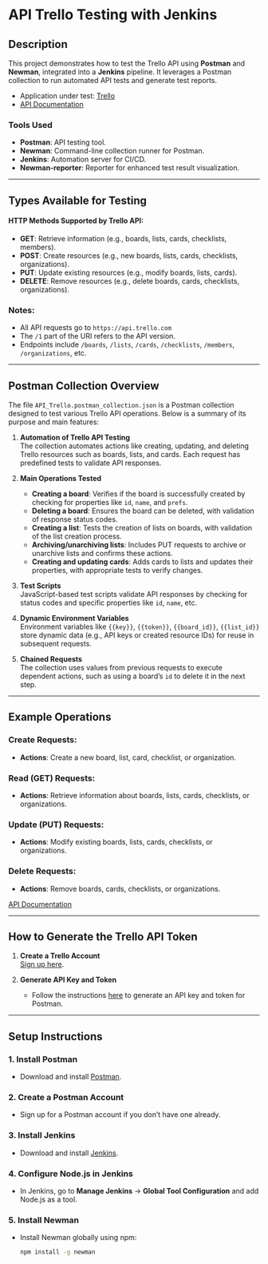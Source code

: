# API Trello Testing with Jenkins

## Description

This project demonstrates how to test the Trello API using **Postman** and **Newman**, integrated into a **Jenkins** pipeline. It leverages a Postman collection to run automated API tests and generate test reports.

- Application under test: [Trello](https://trello.com/)
- [API Documentation](https://developer.atlassian.com/cloud/trello/rest/api-group-actions/#api-group-actions)

### Tools Used
- **Postman**: API testing tool.
- **Newman**: Command-line collection runner for Postman.
- **Jenkins**: Automation server for CI/CD.
- **Newman-reporter**: Reporter for enhanced test result visualization.

---

## Types Available for Testing

#### HTTP Methods Supported by Trello API:
- **GET**: Retrieve information (e.g., boards, lists, cards, checklists, members).
- **POST**: Create resources (e.g., new boards, lists, cards, checklists, organizations).
- **PUT**: Update existing resources (e.g., modify boards, lists, cards).
- **DELETE**: Remove resources (e.g., delete boards, cards, checklists, organizations).

### Notes:
- All API requests go to `https://api.trello.com`
- The `/1` part of the URI refers to the API version.
- Endpoints include `/boards`, `/lists`, `/cards`, `/checklists`, `/members`, `/organizations`, etc.

---

## Postman Collection Overview

The file `API_Trello.postman_collection.json` is a Postman collection designed to test various Trello API operations. Below is a summary of its purpose and main features:

1. **Automation of Trello API Testing**  
   The collection automates actions like creating, updating, and deleting Trello resources such as boards, lists, and cards. Each request has predefined tests to validate API responses.

2. **Main Operations Tested**
    - **Creating a board**: Verifies if the board is successfully created by checking for properties like `id`, `name`, and `prefs`.
    - **Deleting a board**: Ensures the board can be deleted, with validation of response status codes.
    - **Creating a list**: Tests the creation of lists on boards, with validation of the list creation process.
    - **Archiving/unarchiving lists**: Includes PUT requests to archive or unarchive lists and confirms these actions.
    - **Creating and updating cards**: Adds cards to lists and updates their properties, with appropriate tests to verify changes.

3. **Test Scripts**  
   JavaScript-based test scripts validate API responses by checking for status codes and specific properties like `id`, `name`, etc.

4. **Dynamic Environment Variables**  
   Environment variables like `{{key}}`, `{{token}}`, `{{board_id}}`, `{{list_id}}` store dynamic data (e.g., API keys or created resource IDs) for reuse in subsequent requests.

5. **Chained Requests**  
   The collection uses values from previous requests to execute dependent actions, such as using a board’s `id` to delete it in the next step.

---

## Example Operations

### Create Requests:
- **Actions**: Create a new board, list, card, checklist, or organization.

### Read (GET) Requests:
- **Actions**: Retrieve information about boards, lists, cards, checklists, or organizations.

### Update (PUT) Requests:
- **Actions**: Modify existing boards, lists, cards, checklists, or organizations.

### Delete Requests:
- **Actions**: Remove boards, cards, checklists, or organizations.

[API Documentation](https://developer.atlassian.com/cloud/trello/rest/api-group-actions/#api-group-actions)

---

## How to Generate the Trello API Token

1. **Create a Trello Account**  
   [Sign up here](https://trello.com/signup).

2. **Generate API Key and Token**  
   - Follow the instructions [here](https://developer.atlassian.com/cloud/trello/guides/power-ups/managing-power-ups/) to generate an API key and token for Postman.

---

## Setup Instructions

### 1. Install Postman
- Download and install [Postman](https://www.postman.com/).

### 2. Create a Postman Account
- Sign up for a Postman account if you don’t have one already.

### 3. Install Jenkins
- Download and install [Jenkins](https://www.jenkins.io/).

### 4. Configure Node.js in Jenkins
- In Jenkins, go to **Manage Jenkins** -> **Global Tool Configuration** and add Node.js as a tool.

### 5. Install Newman
- Install Newman globally using npm:
  ```bash
  npm install -g newman

